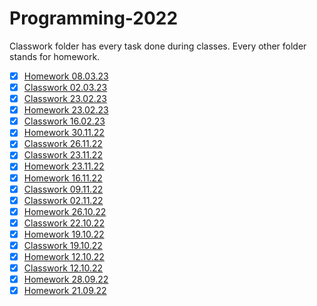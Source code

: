 # Programming-2022

Classwork folder has every task done during classes.
Every other folder stands for homework.

- [x] [Homework 08.03.23](08.03/)
- [x] [Classwork 02.03.23](Classwork/02.03/)
- [x] [Classwork 23.02.23](Classwork/23.02/)
- [x] [Homework 23.02.23](23.02/)
- [x] [Classwork 16.02.23](Classwork/16.02/)
- [x] [Homework 30.11.22](30.11/)
- [x] [Classwork 26.11.22](Classwork/Project26.11/)
- [x] [Classwork 23.11.22](Classwork/Project23.11/)
- [x] [Homework 23.11.22](23.11/Project23.11/)
- [x] [Homework 16.11.22](09.11/)
- [x] [Classwork 09.11.22](Classwork/09.11/)
- [x] [Classwork 02.11.22](Classwork/02.11/)
- [x] [Homework 26.10.22](26.10/)
- [x] [Classwork 22.10.22](Classwork/Project22.10/)
- [x] [Homework 19.10.22](19.10/)
- [x] [Classwork 19.10.22](Classwork/Classwork1/)
- [x] [Homework 12.10.22](12.10/)
- [x] [Classwork 12.10.22](Classwork/12.10/)
- [x] [Homework 28.09.22](28.09/)
- [x] [Homework 21.09.22](21.09/)